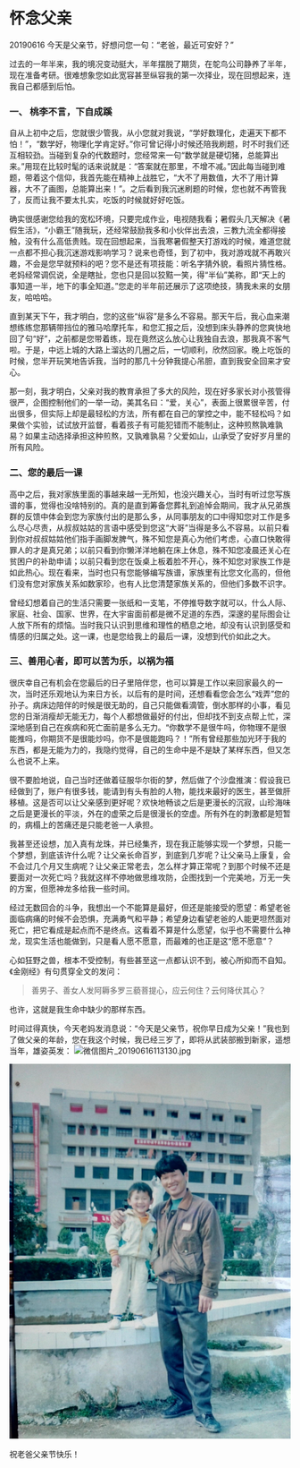 # 怀念父亲

20190616
今天是父亲节，好想问您一句：“老爸，最近可安好？”

过去的一年半来，我的境况变动挺大，半年摆脱了期货，在鸵鸟公司静养了半年，现在准备考研。很难想象您如此宽容甚至纵容我的第一次择业，现在回想起来，连我自己都感到后怕。

### 一、 桃李不言，下自成蹊

自从上初中之后，您就很少管我，从小您就对我说，“学好数理化，走遍天下都不怕！”，“数学好，物理化学肯定好。”你可曾记得小时候还陪我刷题，时不时我们还互相较劲。当碰到复杂的代数题时，您经常来一句“数学就是硬切猪，总能算出来。”用现在比较时髦的话来说就是：“答案就在那里，不增不减。”因此每当碰到难题，带着这个信仰，我首先能在精神上战胜它，“大不了用数值，大不了用计算器，大不了画图，总能算出来！”。之后看到我沉迷刷题的时候，您也就不再管我了，反而让我不要太扎实，吃饭的时候就好好吃饭。

确实很感谢您给我的宽松环境，只要完成作业，电视随我看；暑假头几天解决《暑假生活》，“小霸王”随我玩，还经常鼓励我多和小伙伴出去浪，三教九流全都得接触，没有什么高低贵贱。现在回想起来，当我寒暑假整天打游戏的时候，难道您就一点都不担心我沉迷游戏影响学习？说来也奇怪，到了初中，我对游戏就不再敢兴趣，不会是您早就预料的吧？您不是还有项技能：听名字猜外貌，看照片猜性格。老妈经常调侃说，全是瞎扯，您也只是回以狡黠一笑，得“半仙”美称，即“天上的事知道一半，地下的事全知道。”您走的半年前还展示了这项绝技，猜我未来的女朋友，哈哈哈。

直到某天下午，我才明白，您的这些“纵容”是多么不容易。那天午后，我心血来潮想练练您那辆带挡位的雅马哈摩托车，和您汇报之后，没想到床头静养的您爽快地回了句“好”，之前都是您带着练，现在竟然这么放心让我独自去浪，那我真不客气啦。于是，中远上城的大路上溜达的几圈之后，一切顺利，欣然回家。晚上吃饭的时候，您半开玩笑地告诉我，当时的那几十分钟我提心吊胆，直到我安全回来才安心。

那一刻，我才明白，父亲对我的教育承担了多大的风险，现在好多家长对小孩管得很严，企图控制他们的一举一动，美其名曰：“爱，关心”，表面上很累很辛苦，付出很多，但实际上却是最轻松的方法，所有都在自己的掌控之中，能不轻松吗？如果做个实验，试试放开监督，看着孩子有可能犯错而不能制止，这种煎熬孰难孰易？如果主动选择承担这种煎熬，又孰难孰易？父爱如山，山承受了安好岁月里的所有风险。

### 二、您的最后一课

高中之后，我对家族里面的事越来越一无所知，也没兴趣关心，当时有听过您写族谱的事，觉得也没啥特别的。真的是直到筹备您葬礼到追悼会期间，我才从兄弟族群的反馈中体会到您为家族付出的是那么多，从同事朋友的口中得知您对工作是多么尽心尽责，从叔叔姑姑的言语中感受到您这“大哥”当得是多么不容易。以前只看到你对叔叔姑姑他们指手画脚发脾气，殊不知您是真心为他们考虑，心直口快敢得罪人的才是真兄弟；以前只看到你懒洋洋地躺在床上休息，殊不知您凌晨还关心在贫困户的补助申请；以前只看到您在饭桌上板着脸不开心，殊不知您对家族工作是如此热心。现在看来，当时也只有您能够编写族谱，家族里有比您文化高的，但他们没有您对家族关系如数家珍，也有人比您清楚家族关系的，但他们多数不识字。

曾经幻想着自己的生活只需要一张纸和一支笔，不停推导数字就可以，什么人际、家庭、社会、国家、世界，在大宇宙面前都是微不足道的东西，深邃的星际图会让人放下所有的烦恼。当时我只认识到思维和理性的栖息之地，却没有认识到感受和情感的归属之处。这一课，也是您给我上的最后一课，没想到代价如此之大。

### 三、善用心者，即可以苦为乐，以祸为福

很庆幸自己有机会在您最后的日子里陪伴您，也可以算是工作以来回家最久的一次，当时还乐观地认为来日方长，以后有的是时间，还想看看您会怎么“戏弄”您的孙子。病床边陪伴的时候是很无助的，自己只能做看滴管，倒水那样的小事，看见您的日渐消瘦却无能无力，每个人都想做最好的付出，但却找不到支点帮上忙，深深地感到自己在疾病和死亡面前是多么无力。“你数学不是很牛吗，你物理不是很能推吗，你期货不是很能炒吗，你不是很能跑吗？！”所有曾经那些加光环于我的东西，都是无能为力的，我隐约觉得，自己的生命中是不是缺了某样东西，但又怎么也说不上来。

很不要脸地说，自己当时还做着征服华尔街的梦，然后做了个沙盘推演：假设我已经做到了，账户有很多钱，能请到有头有脸的人物，能找来最好的医生，甚至做肝移植。这是否可以让父亲感到更好呢？欢快地畅谈之后是更漫长的沉寂，山珍海味之后是更漫长的平淡，外在的虚荣之后是很漫长的空虚。所有外在的刺激都是短暂的，病榻上的苦痛还是只能老爸一人承担。

我甚至还设想，加入真有龙珠，并已经集齐，现在我正能够实现一个梦想，只能一个梦想，到底该许什么呢？让父亲长命百岁，到底到几岁呢？让父亲马上康复，会不会过几个月又生病呢？让父亲正常老去，怎么样才算正常呢？到那个时候不还是要面对一次死亡吗？我就这样不停地做思维攻防，企图找到一个完美地，万无一失的方案，但愿神龙多给我一些时间。

经过无数回合的斗争，我想出一个不能算是最好，但还是能接受的愿望：希望老爸面临病痛的时候不会恐惧，充满勇气和平静；希望身边看望老爸的人能更坦然面对死亡，把它看成是起点而不是终点。这看着不算是什么愿望，似乎也不需要什么神龙，现实生活也能做到，只是看人愿不愿意，而最难的也正是这“愿不愿意”？

心如狂野之兽，根本不受控制，有些甚至这一点都认识不到，被心所抑而不自知。《金刚经》有句贯穿全文的发问：

> 善男子、善女人发阿耨多罗三藐菩提心，应云何住？云何降伏其心？

也许，这就是我生命中缺少的那样东西。

时间过得真快，今天老妈发消息说：“今天是父亲节，祝你早日成为父亲！”我也到了做父亲的年龄，您在我这个时候，我已经三岁了，即将从武装部搬到新家，遥想当年，雄姿英发：
![微信图片_20190616113130.jpg](https://upload-images.jianshu.io/upload_images/12318258-0975f1d2aa8b8940.jpg?imageMogr2/auto-orient/strip%7CimageView2/2/w/1240)

![father](../../pic/father.jpg)

祝老爸父亲节快乐！